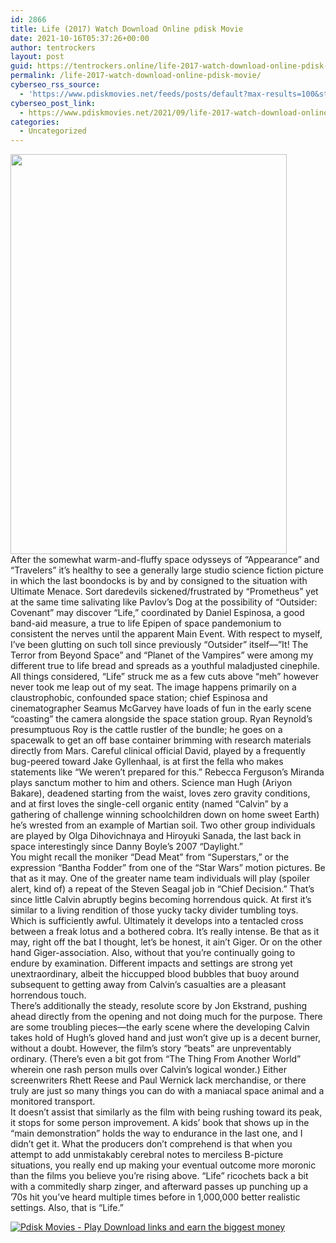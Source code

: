 ```yaml
---
id: 2866
title: Life (2017) Watch Download Online pdisk Movie
date: 2021-10-16T05:37:26+00:00
author: tentrockers
layout: post
guid: https://tentrockers.online/life-2017-watch-download-online-pdisk-movie/
permalink: /life-2017-watch-download-online-pdisk-movie/
cyberseo_rss_source:
  - 'https://www.pdiskmovies.net/feeds/posts/default?max-results=100&start-index=601'
cyberseo_post_link:
  - https://www.pdiskmovies.net/2021/09/life-2017-watch-download-online-pdisk.html
categories:
  - Uncategorized
---
```

<div class="separator">
  <a href="https://1.bp.blogspot.com/-d9vimW_e0dY/YTH5pLNdsQI/AAAAAAAAAnA/l2n10rRdUEk6boviy0BWC8TrtnSD9aEhwCLcBGAsYHQ/s1199/Life%2B%25282017%2529%2BWatch%2BDownload%2BOnline%2Bpdisk%2BMovie.jpg" imageanchor="1"><img loading="lazy" border="0" data-original-height="1199" data-original-width="828" height="640" src="https://1.bp.blogspot.com/-d9vimW_e0dY/YTH5pLNdsQI/AAAAAAAAAnA/l2n10rRdUEk6boviy0BWC8TrtnSD9aEhwCLcBGAsYHQ/w442-h640/Life%2B%25282017%2529%2BWatch%2BDownload%2BOnline%2Bpdisk%2BMovie.jpg" width="442" /></a>
</div>

<div>
  <span>After the somewhat warm-and-fluffy space odysseys of &#8220;Appearance&#8221; and &#8220;Travelers&#8221; it&#8217;s healthy to see a generally large studio science fiction picture in which the last boondocks is by and by consigned to the situation with Ultimate Menace. Sort daredevils sickened/frustrated by &#8220;Prometheus&#8221; yet at the same time salivating like Pavlov&#8217;s Dog at the possibility of &#8220;Outsider: Covenant&#8221; may discover &#8220;Life,&#8221; coordinated by Daniel Espinosa, a good band-aid measure, a true to life Epipen of space pandemonium to consistent the nerves until the apparent Main Event. With respect to myself, I&#8217;ve been glutting on such toll since previously &#8220;Outsider&#8221; itself—&#8221;It! The Terror from Beyond Space&#8221; and &#8220;Planet of the Vampires&#8221; were among my different true to life bread and spreads as a youthful maladjusted cinephile.&nbsp;</span>
</div>

<div>
  <span>All things considered, &#8220;Life&#8221; struck me as a few cuts above &#8220;meh&#8221; however never took me leap out of my seat. The image happens primarily on a claustrophobic, confounded space station; chief Espinosa and cinematographer Seamus McGarvey have loads of fun in the early scene &#8220;coasting&#8221; the camera alongside the space station group. Ryan Reynold&#8217;s presumptuous Roy is the cattle rustler of the bundle; he goes on a spacewalk to get an off base container brimming with research materials directly from Mars. Careful clinical official David, played by a frequently bug-peered toward Jake Gyllenhaal, is at first the fella who makes statements like &#8220;We weren&#8217;t prepared for this.&#8221; Rebecca Ferguson&#8217;s Miranda plays sanctum mother to him and others. Science man Hugh (Ariyon Bakare), deadened starting from the waist, loves zero gravity conditions, and at first loves the single-cell organic entity (named &#8220;Calvin&#8221; by a gathering of challenge winning schoolchildren down on home sweet Earth) he&#8217;s wrested from an example of Martian soil. Two other group individuals are played by Olga Dihovichnaya and Hiroyuki Sanada, the last back in space interestingly since Danny Boyle&#8217;s 2007 &#8220;Daylight.&#8221;&nbsp;</span>
</div>

<div>
  <span>You might recall the moniker &#8220;Dead Meat&#8221; from &#8220;Superstars,&#8221; or the expression &#8220;Bantha Fodder&#8221; from one of the &#8220;Star Wars&#8221; motion pictures. Be that as it may. One of the greater name team individuals will play (spoiler alert, kind of) a repeat of the Steven Seagal job in &#8220;Chief Decision.&#8221; That&#8217;s since little Calvin abruptly begins becoming horrendous quick. At first it&#8217;s similar to a living rendition of those yucky tacky divider tumbling toys. Which is sufficiently awful. Ultimately it develops into a tentacled cross between a freak lotus and a bothered cobra. It&#8217;s really intense. Be that as it may, right off the bat I thought, let&#8217;s be honest, it ain&#8217;t Giger. Or on the other hand Giger-association. Also, without that you&#8217;re continually going to endure by examination. Different impacts and settings are strong yet unextraordinary, albeit the hiccupped blood bubbles that buoy around subsequent to getting away from Calvin&#8217;s casualties are a pleasant horrendous touch.&nbsp;</span>
</div>

<div>
  <span>There&#8217;s additionally the steady, resolute score by Jon Ekstrand, pushing ahead directly from the opening and not doing much for the purpose. There are some troubling pieces—the early scene where the developing Calvin takes hold of Hugh&#8217;s gloved hand and just won&#8217;t give up is a decent burner, without a doubt. However, the film&#8217;s story &#8220;beats&#8221; are unpreventably ordinary. (There&#8217;s even a bit got from &#8220;The Thing From Another World&#8221; wherein one rash person mulls over Calvin&#8217;s logical wonder.) Either screenwriters Rhett Reese and Paul Wernick lack merchandise, or there truly are just so many things you can do with a maniacal space animal and a monitored transport.&nbsp;</span>
</div>

<div>
  <span>It doesn&#8217;t assist that similarly as the film with being rushing toward its peak, it stops for some person improvement. A kids&#8217; book that shows up in the &#8220;main demonstration&#8221; holds the way to endurance in the last one, and I didn&#8217;t get it. What the producers don&#8217;t comprehend is that when you attempt to add unmistakably cerebral notes to merciless B-picture situations, you really end up making your eventual outcome more moronic than the films you believe you&#8217;re rising above. &#8220;Life&#8221; ricochets back a bit with a commitedly sharp zinger, and afterward passes up punching up a &#8217;70s hit you&#8217;ve heard multiple times before in 1,000,000 better realistic settings. Also, that is &#8220;Life.&#8221;</span>
</div>

[![](https://1.bp.blogspot.com/-KJZYdQTn3nw/YS8VdIdXMyI/AAAAAAAAaw4/BR8dsGkpxw0T8C_4G4ALfMA7cP79KN3kwCLcBGAsYHQ/w400-h58/play_download_buttuons-removebg-preview.png "Pdisk Movies - Play Download links and earn the biggest money")](https://kofilink.com/1/bnYyano1MDAzeHhs?dn=1)